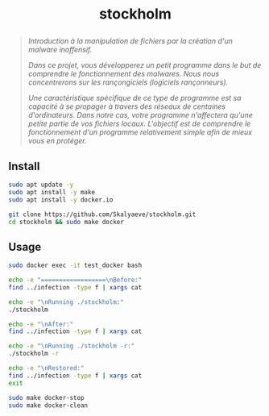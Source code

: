 # <p align="center">stockholm</p>
> *Introduction à la manipulation de fichiers par la création d'un malware inoffensif.*
>
> *Dans ce projet, vous développerez un petit programme dans le but de comprendre le fonctionnement des malwares. Nous nous concentrerons sur les rançongiciels (logiciels rançonneurs).*
>
> *Une caractéristique spécifique de ce type de programme est sa capacité à se propager à travers des réseaux de centaines d'ordinateurs. Dans notre cas, votre programme n'affectera qu'une petite partie de vos fichiers locaux. L'objectif est de comprendre le fonctionnement d'un programme relativement simple afin de mieux vous en protéger.*

## Install
```bash
sudo apt update -y
sudo apt install -y make
sudo apt install -y docker.io
```
```bash
git clone https://github.com/Skalyaeve/stockholm.git
cd stockholm && sudo make docker
```

## Usage
```bash
sudo docker exec -it test_docker bash
```
```bash
echo -e "==================\nBefore:"
find ../infection -type f | xargs cat

echo -e "\nRunning ./stockholm:"
./stockholm

echo -e "\nAfter:"
find ../infection -type f | xargs cat

echo -e "\nRunning ./stockholm -r:"
./stockholm -r

echo -e "\nRestored:"
find ../infection -type f | xargs cat
exit
```
```bash
sudo make docker-stop
sudo make docker-clean
```

